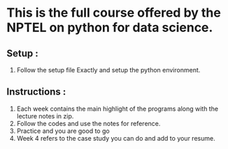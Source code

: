 # This is the full course offered by the NPTEL on python for data science.

## Setup :
1. Follow the setup file Exactly and setup the python environment.

## Instructions :
1. Each week contains the main highlight of the programs along with the lecture notes in zip.
2. Follow the codes and use the notes for reference.
3. Practice and you are good to go
4. Week 4 refers to the case study you can do and add to your resume.
 
